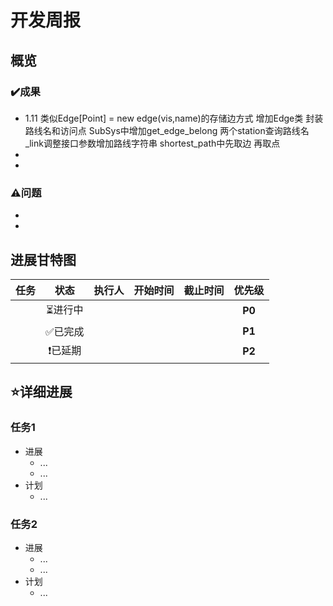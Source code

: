 # 开发周报



## 概览

### ✔️成果

* 1.11
类似Edge[Point] = new edge(vis,name)的存储边方式
增加Edge类 封装路线名和访问点
SubSys中增加get_edge_belong 两个station查询路线名 
_link调整接口参数增加路线字符串
shortest_path中先取边 再取点 
* 
* 

### ⚠️问题

* 
* 





## 进展甘特图

| 任务 |  状态   | 执行人 | 开始时间 | 截止时间 | 优先级 |
| :--: | :-----: | :----: | :------: | :------: | :----: |
|      | ⏳进行中 |        |          |          | **P0** |
|      | ✅已完成 |        |          |          | **P1** |
|      | ❗已延期 |        |          |          | **P2** |



## ⭐详细进展

### 任务1

* 进展
  * ...
  * ...
* 计划
  * ...

### 任务2

* 进展
  * ...
  * ...
* 计划
  * ...
